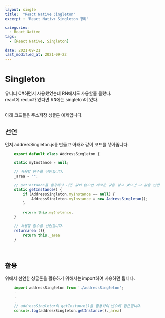 ```yaml
---
layout: single
title:  "React Native Singleton"
excerpt : "React Native Singleton 정리"

categories:
  - React Native 
tags: 
  - [React Native, Singleton]

date: 2021-09-21
last_modified_at: 2021-09-22
---
```




# Singleton
유니티 C#하면서 사용했었는데 RN에서도 사용할줄 몰랐다.     
react에 redux가 있다면 RN에는 singleton이 있다.       
      
<br />
아래 코드들은 주소저장 싱글톤 예제입니다.    

## 선언
먼저 addressSingleton.js를 만들고 아래와 같이 코드를 넣어줍니다.

```javascript
    export default class AddressSingleton {

    static myInstance = null;

    // 사용할 변수를 선언합니다.
    _area = "";

    // getInstance를 활용해서 기존 값이 없으면 새로운 값을 넣고 있으면 그 값을 반환합니다.
    static getInstance() {
        if (AddressSingleton.myInstance == null) {
            AddressSingleton.myInstance = new AddressSingleton();
        }
        
        return this.myInstance;
    }

    // 사용할 함수를 선언합니다.
    returnArea (){
        return this._area
    }
```

<br />

## 활용
위에서 선언한 싱글톤을 활용하기 위해서는 import하여 사용하면 됩니다. 
```javascript
    import addressSingleton from './addressSingleton';
    .
    .
    .
    // addressSingleton의 getInstance()를 활용하여 변수에 접근합니다.
    console.log(addressSingleton.getInstance()._area)
```

